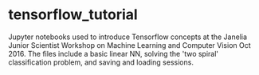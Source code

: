 # tensorflow_tutorial
Jupyter notebooks used to introduce Tensorflow concepts at the Janelia Junior Scientist Workshop on Machine Learning and Computer Vision Oct 2016. The files include a basic linear NN, solving the 'two spiral' classification problem, and saving and loading sessions. 
